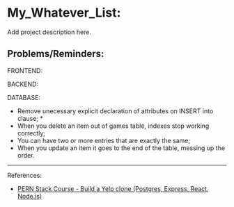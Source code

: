 # My_Whatever_List:
Add project description here.

## Problems/Reminders:
FRONTEND:

BACKEND:

DATABASE:
- Remove unecessary explicit declaration of attributes on INSERT into clause; *
- When you delete an item out of games table, indexes stop working correctly;
- You can have two or more entries that are exactly the same;
- When you update an item it goes to the end of the table, messing up the order.
---
References:
- [PERN Stack Course - Build a Yelp clone (Postgres, Express, React, Node.js)](https://www.youtube.com/watch?v=J01rYl9T3BU&t)